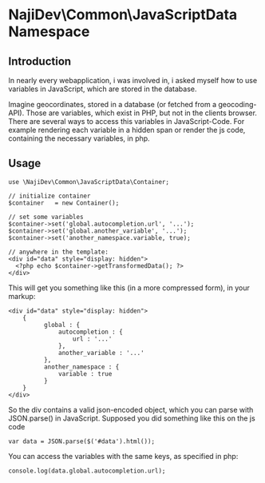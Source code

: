 # NajiDev\Common\JavaScriptData Namespace

## Introduction

In nearly every webapplication, i was involved in, i asked myself how to use variables in JavaScript, which are stored
in the database.

Imagine geocordinates, stored in a database (or fetched from a geocoding-API). Those are variables, which exist in PHP,
but not in the clients browser. There are several ways to access this variables in JavaScript-Code. For example
rendering each variable in a hidden span or render the js code, containing the necessary variables, in php.

## Usage

	use \NajiDev\Common\JavaScriptData\Container;

	// initialize container
	$container   = new Container();

	// set some variables
	$container->set('global.autocompletion.url', '...');
	$container->set('global.another_variable', '...');
	$container->set('another_namespace.variable, true);

	// anywhere in the template:
	<div id="data" style="display: hidden">
	  <?php echo $container->getTransformedData(); ?>
	</div>

This will get you something like this (in a more compressed form), in your markup:

	<div id="data" style="display: hidden">
		{
			  global : {
				  autocompletion : {
					  url : '...'
				  },
				  another_variable : '...'
			  },
			  another_namespace : {
				  variable : true
			  }
		}
	</div>

So the div contains a valid json-encoded object, which you can parse with JSON.parse() in JavaScript. Supposed you did
something like this on the js code

	var data = JSON.parse($('#data').html());

You can access the variables with the same keys, as specified in php:

	console.log(data.global.autocompletion.url);